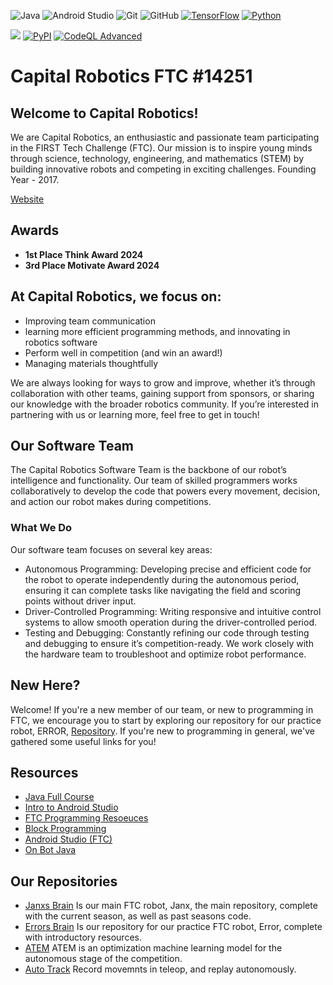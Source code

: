 ![Java](https://img.shields.io/badge/Java-ED8B00?style=for-the-badge&logo=java&logoColor=white)
![Android Studio](https://img.shields.io/badge/Android_Studio-3DDC84?style=for-the-badge&logo=android-studio&logoColor=white)
![Git](https://img.shields.io/badge/Git-F05032?style=for-the-badge&logo=git&logoColor=white)
![GitHub](https://img.shields.io/badge/GitHub-181717?style=for-the-badge&logo=github&logoColor=white)
[![TensorFlow](https://img.shields.io/badge/TensorFlow-FF6F00?style=for-the-badge&logo=tensorflow&logoColor=white)](https://www.tensorflow.org/)
[![Python](https://img.shields.io/badge/Python-3776AB?style=for-the-badge&logo=python&logoColor=white)](https://www.python.org/)


[![](https://jitpack.io/v/CapitalRobotics/AutoTrack.svg)](https://jitpack.io/#CapitalRobotics/AutoTrack)
[![PyPI](https://img.shields.io/pypi/v/atem)](https://pypi.org/project/atem/)
[![CodeQL Advanced](https://github.com/CapitalRobotics/ATEM/actions/workflows/codeql.yml/badge.svg)](https://github.com/CapitalRobotics/ATEM/actions/workflows/codeql.yml)



# Capital Robotics FTC #14251
## Welcome to Capital Robotics!

We are Capital Robotics, an enthusiastic and passionate team participating in the FIRST Tech Challenge (FTC). Our mission is to inspire young minds through science, technology, engineering, and mathematics (STEM) by building innovative robots and competing in exciting challenges. Founding Year - 2017.

[Website](https://sites.google.com/mpsvt.org/capital-robotics/home)

## Awards
- **1st Place Think Award 2024**
- **3rd Place Motivate Award 2024**

## At Capital Robotics, we focus on:

- Improving team
communication
- learning more efficient
programming methods, and innovating in robotics software
- Perform well in competition (and win an award!)
- Managing materials
thoughtfully

We are always looking for ways to grow and improve, whether it’s through collaboration with other teams, gaining support from sponsors, or sharing our knowledge with the broader robotics community. If you’re interested in partnering with us or learning more, feel free to get in touch!


## Our Software Team

The Capital Robotics Software Team is the backbone of our robot’s intelligence and functionality. Our team of skilled programmers works collaboratively to develop the code that powers every movement, decision, and action our robot makes during competitions.

### What We Do

Our software team focuses on several key areas:

- Autonomous Programming: Developing precise and efficient code for the robot to operate independently during the autonomous period, ensuring it can complete tasks like navigating the field and scoring points without driver input.
- Driver-Controlled Programming: Writing responsive and intuitive control systems to allow smooth operation during the driver-controlled period.
- Testing and Debugging: Constantly refining our code through testing and debugging to ensure it’s competition-ready. We work closely with the hardware team to troubleshoot and optimize robot performance.

## New Here?
Welcome! If you're a new member of our team, or new to programming in FTC, we encourage you to start by exploring our repository for our practice robot, ERROR, [Repository](https://github.com/CapitalRobotics/Errors_Brian.git). If you're new to programming in general, we've gathered some useful links for you!

## Resources
- [Java Full Course](https://www.youtube.com/watch?v=xk4_1vDrzzo&t=6350s)
- [Intro to Android Studio](https://developer.android.com/get-started/overview)
- [FTC Programming Resoeuces](https://www.firstinspires.org/resource-library/ftc/technology-information-and-resources)
- [Block Programming](https://ftc-docs.firstinspires.org/en/latest/programming_resources/index.html)
- [Android Studio (FTC)](https://ftc-docs.firstinspires.org/en/latest/programming_resources/android_studio_java/Android-Studio-Tutorial.html)
- [On Bot Java](https://ftc-docs.firstinspires.org/en/latest/programming_resources/onbot_java/OnBot-Java-Tutorial.html)

## Our Repositories
- [Janxs Brain](https://github.com/CapitalRobotics/Janxs_Brain.git) Is our main FTC robot, Janx, the main repository, complete with the current season, as well as past seasons code.
- [Errors Brain](https://github.com/CapitalRobotics/Errors_Brian.git) Is our repository for our practice FTC robot, Error, complete with introductory resources.
- [ATEM](https://github.com/CapitalRobotics/ATEM.git) ATEM is an optimization machine learning model for the autonomous stage of the competition.
- [Auto Track](https://github.com/CapitalRobotics/AutoTrack.git) Record movemnts in teleop, and replay autonomously.
 

 
